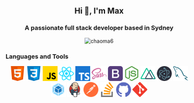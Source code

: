 ## <p align="center">Hi 👋, I'm Max</p>

### <p align="center"> A passionate full stack developer based in Sydney </p>

<p align="center"> <img src="https://github-readme-stats.vercel.app/api?username=chaoma6&show_icons=true&theme=gotham" alt="chaoma6" /></p>
 
### Languages and Tools
<p align="center">
	<img src="./images/html.svg" width="40" height="40" alt="html" />
	<img src="./images/css.svg" width="40" height="40" alt="css" />
	<img src="./images/javascript.svg" width="40" height="40" alt="javascript" />
        <img src="./images/reactjs.svg" width="40" height="40" alt="react" />
	<img src="./images/typescript.svg" width="40" height="40" alt="typescript" />
	<img src="./images/sass.svg" width="40" height="40" alt="sass" />
	<img src="./images/bootstrap.svg" width="40" height="40" alt="bootstrap" />
	<img src="./images/nodejs.svg" width="40" height="40" alt="node" />
	<img src="./images/nuxtjs.svg" width="40" height="40" alt="nuxt" />
	<img src="./images/electron.svg" width="40" height="40" alt="electron" />
	<img src="./images/mysql.svg" width="40" height="40" alt="mysql" />
	<img src="./images/webpack.svg" width="40" height="40" alt="webpack" />
	<img src="./images/jenkins.svg" width="40" height="40" alt="jenkins" />
	<img src="./images/postman.svg" width="40" height="40" alt="postman" />
	<img src="./images/stack-overflow.svg" width="40" height="40" alt="stack-overflow" />
	<img src="./images/github.svg" width="40" height="40" alt="github" />
	<img src="./images/git.svg" width="40" height="40" alt="git" />
</p>

<!--
**chaoma6/chaoma6** is a ✨ _special_ ✨ repository because its `README.md` (this file) appears on your GitHub profile.

Here are some ideas to get you started:

- 🔭 I’m currently working on ...
- 🌱 I’m currently learning ...
- 👯 I’m looking to collaborate on ...
- 🤔 I’m looking for help with ...
- 💬 Ask me about ...
- 📫 How to reach me: ...
- 😄 Pronouns: ...
- ⚡ Fun fact: ...
-->
